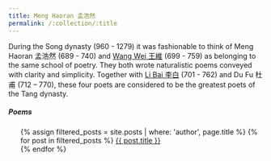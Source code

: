 ```yaml
---
title: Meng Haoran 孟浩然
permalink: /:collection/:title
---
```


During the Song dynasty (960 - 1279) it was fashionable to think of Meng Haoran 孟浩然 (689 - 740) and [Wang Wei 王維](/poets/wang-wei) (699 - 759) as belonging to the same school of poetry. They both wrote naturalistic poems conveyed with clarity and simplicity. Together with [Li Bai 李白](/poets/li-bai) (701 - 762) and Du Fu 杜甫 (712 – 770), these four poets are considered to be the greatest poets of the Tang dynasty.

##### Poems

<ul>
  {% assign filtered_posts = site.posts | where: 'author', page.title %}
  {% for post in filtered_posts %}
    <a href="{{ post.short_author }}/{{ post.short_title }}">{{ post.title }}</a><br>
  {% endfor %}
</ul>